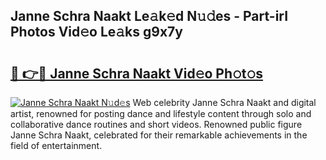 ## Janne Schra Naakt Le𝚊k𝚎d N𝚞𝚍es - Part-irI Photos Vid𝚎o Le𝚊ks g9x7y

# <h2><a href="http://fb9zk9.evod.top/?m=Janne+Schra+Naakt">🔗 👉🔴 Janne Schra Naakt Vid𝚎o Ph𝚘t𝚘s</a></h2>

[![Janne Schra Naakt N𝚞d𝚎s](https://i.imgur.com/8V9OHl7.gif)](http://fb9zk9.evod.top/?m=Janne+Schra+Naakt)
Web celebrity Janne Schra Naakt and digital artist, renowned for posting dance and lifestyle content through solo and collaborative dance routines and short videos. Renowned public figure Janne Schra Naakt, celebrated for their remarkable achievements in the field of entertainment. 
